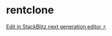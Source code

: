 # rentclone

[Edit in StackBlitz next generation editor ⚡️](https://stackblitz.com/~/github.com/nitantbhartia/rentclone)